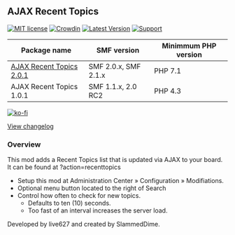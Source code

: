 ## AJAX Recent Topics
[![MIT license](http://img.shields.io/badge/license-MIT-009999.svg)](http://opensource.org/licenses/MIT)
[![Crowdin](https://badges.crowdin.net/custom-form/localized.svg)](https://crowdin.com/project/custom-form)
[![Latest Version](https://img.shields.io/github/release/live627/smf-ajax-recent-topics.svg)](https://github.com/live627/smf-ajax-recent-topics/releases)
[![Support](http://img.shields.io/badge/PayPal-$-009966.svg)](https://www.paypal.me/JohnRayes)

Package name | SMF version | Minimmum PHP version
--- | --- | ---
[AJAX Recent Topics 2.0.1](https://github.com/live627/smf-ajax-recent-topics/releases/download/v2.0.1/ajax-recent-topics_2-0-1.tgz) | SMF 2.0.x, SMF 2.1.x | PHP 7.1
AJAX Recent Topics 1.0.1 | SMF 1.1.x, 2.0 RC2 | PHP 4.3

[![ko-fi](https://ko-fi.com/img/githubbutton_sm.svg)](https://ko-fi.com/A0A8GEKTO)

[View changelog](https://github.com/live627/smf-ajax-recent-topics/blob/master/CHANGELOG.md)

### Overview

This mod adds a Recent Topics list that is updated via AJAX to your board. It can be found at ?action=recenttopics

- Setup this mod at Administration Center » Configuration » Modifiations.
- Optional menu button located to the right of Search
- Control how often to check for new topics.
   - Defaults to ten (10) seconds.
   - Too fast of an interval increases the server load.

Developed by live627 and created by SlammedDime.
